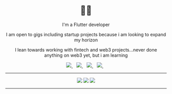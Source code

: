 <h1 align='center'>📲📱</h1>
<p align='center'>I'm a Flutter developer</p>
<p align='center'>I am open to gigs including startup projects because i am looking to expand my horizon</p>
<p align='center'>I lean towards working with fintech and web3 projects...never done anything on web3 yet, but i am learning</p>
<p align='center'>
<p align="center" width="50%" height="50%">
</p>
<p align="center">
<a href="https://wa.me/2347012053471?text=Hello Henry I need you for a gig">
  <img src="https://img.shields.io/badge/WHATSAPP-%2325D366.svg?&style=for-the-badge&logo=whatsapp&logoColor=white" />
</a>&nbsp;&nbsp;
<a href="https://twitter.com/henry_dykee">
  <img src="https://img.shields.io/badge/twitter-%231DA1F2.svg?&style=for-the-badge&logo=twitter&logoColor=white" />
</a>&nbsp;&nbsp;
<a href="https://www.linkedin.com/in/ugochukwu-dike-33027b175/">
  <img src="https://img.shields.io/badge/linkedin-%230077B5.svg?&style=for-the-badge&logo=linkedin&logoColor=white" />
</a>&nbsp;&nbsp;
<a href="mailto:dykeehenry@gmail.com">
  <img src="https://img.shields.io/badge/email me-%23D14836.svg?&style=for-the-badge&logo=gmail&logoColor=white" />
</a>&nbsp;&nbsp;
<hr>
</p>
<p align="center">
  <img src ="https://github-readme-stats.vercel.app/api?username=Henrydykee&show_icons=true&count_private=true&theme=darcula&hide_border=true&hide=issues,contribs&bg_color=00000000">
  <img src ="https://github-readme-stats.vercel.app/api/top-langs/?username=Henrydykee&layout=compact&hide_border=true&theme=darcula&bg_color=00000000&langs_count=6">
  <img src ="https://github-readme-streak-stats.herokuapp.com?user=Henrydykee&theme=darcula&hide_border=true&background=FFFFFF00">
</p>
<hr>
